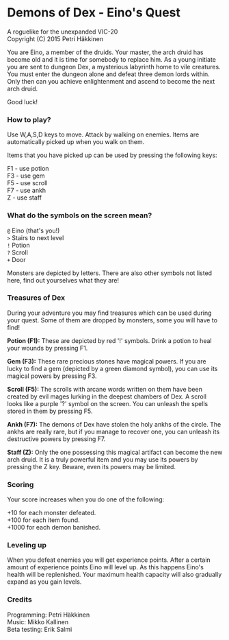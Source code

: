 # Demons of Dex - Eino's Quest

A roguelike for the unexpanded VIC-20  
Copyright (C) 2015 Petri Häkkinen

You are Eino, a member of the druids. Your master, the arch druid has become old and it is time for somebody to replace him. As a young initiate you are sent to dungeon Dex, a mysterious labyrinth home to vile creatures. You must enter the dungeon alone and defeat three demon lords within. Only then can you achieve enlightenment and ascend to become the next arch druid.

Good luck!

### How to play?

Use W,A,S,D keys to move. Attack by walking on enemies. Items are automatically picked up when you walk on them.

Items that you have picked up can be used by pressing the following keys:

F1 - use potion  
F3 - use gem  
F5 - use scroll  
F7 - use ankh  
Z  - use staff  

### What do the symbols on the screen mean?

```@```  Eino (that's you!)  
```>```  Stairs to next level  
```!```  Potion  
```?```  Scroll  
```+```  Door  

Monsters are depicted by letters. There are also other symbols not listed here, find out yourselves what they are!

### Treasures of Dex

During your adventure you may find treasures which can be used during your quest. Some of them are dropped by monsters, some you will have to find!

**Potion (F1):** These are depicted by red '!' symbols. Drink a potion to heal your wounds by pressing F1.

**Gem (F3):** These rare precious stones have magical powers. If you are lucky to find a gem (depicted by a green diamond symbol), you can use its magical powers by pressing F3.

**Scroll (F5):** The scrolls with arcane words written on them have been created by evil mages lurking in the deepest chambers of Dex. A scroll looks like a purple '?' symbol on the screen. You can unleash the spells stored in them by pressing F5.

**Ankh (F7):** The demons of Dex have stolen the holy ankhs of the circle. The ankhs are really rare, but if you manage to recover one, you can unleash its destructive powers by pressing F7.

**Staff (Z):** Only the one possessing this magical artifact can become the new arch druid. It is a truly powerful item and you may use its powers by pressing the Z key. Beware, even its powers may be limited.

### Scoring

Your score increases when you do one of the following:

+10 for each monster defeated.  
+100 for each item found.  
+1000 for each demon banished.  

### Leveling up

When you defeat enemies you will get experience points. After a certain amount of experience points Eino will level up. As this happens Eino's health will be replenished. Your maximum health capacity will also gradually expand as you gain levels.

### Credits

Programming: Petri Häkkinen  
Music: Mikko Kallinen  
Beta testing: Erik Salmi  
